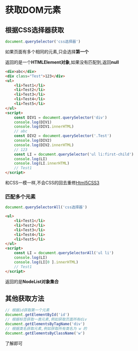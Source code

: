 # 获取DOM元素

## 根据CSS选择器获取

```js
document.querySelector('css选择器')
```

如果页面有多个相同的元素,只会选择**第一个**

返回的是一个**HTMLElement对象**,如果没有匹配到,返回**null**

```html
<div>abc</div>
<div class="Test">123</div>
<ul>
    <li>Test1</li>
    <li>Test2</li>
    <li>Test3</li>
    <li>Test4</li>
    <li>Test5</li>
</ul>
<script>
    const DIV1 = document.querySelector('div')
    console.log(DIV1)
    console.log(DIV1.innerHTML)
    // abc
    const DIV2 = document.querySelector('.Test')
    console.log(DIV2)
    console.log(DIV2.innerHTML)
    // 123
    const LI = document.querySelector('ul li:first-child')
    console.log(LI)
    console.log(LI.innerHTML)
    // Test1
</script>
```

和CSS一模一样,不会CSS的回去重修[Html5CSS3](../Html5CSS3/前言.md)

### 匹配多个元素

```js
document.querySelectorAll('css选择器')
```

```html
<ul>
    <li>Test1</li>
    <li>Test2</li>
    <li>Test3</li>
    <li>Test4</li>
    <li>Test5</li>
</ul>
<script>
    const LI = document.querySelectorAll('ul li')
    console.log(LI)
    console.log(LI[0 ].innerHTML)
    // Test1
</script>
```

返回的是**NodeList对象集合**

## 其他获取方法

```js
// 根据id获取第一个元素
document.getElementById('id')
// 根据标签获取一类元素,例如获取页面所有div
document.getElementsByTagName('div')
// 根据类名获取元素,例如获取所有类名为 w 的
document.getElementsByClassName('w')
```

了解即可